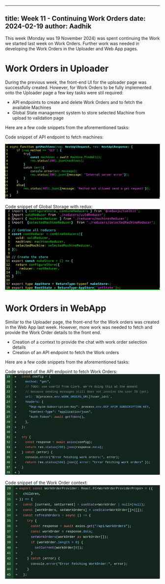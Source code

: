 
---
title: Week 11 - Continuing Work Orders
date: 2024-02-19
author: Aadhik
---

This week (Monday was 19 November 2024) was spent continuing the Work we started last week on Work Orders. Further work was needed in developing the Work Orders in the Uploader and Web App pages. 

# Work Orders in Uploader 

During the previous week, the front-end UI for the uploader page was successfully created. However, for Work Orders to be fully implemented onto the Uploader page a few key tasks were stil required: 

- API endpoints to create and delete Work Orders and to fetch the available Machines
- Global State management system to store selected Machine from upload to validation page

Here are a few code snippets from the aforementioned tasks: 

Code snippet of API endpoint to fetch machines:

![Image of the Fetch Machines API code](images/fetch-machines-api.png)

Code snippet of Global Storage with redux: 
![Image of the Global state management code snippet](images/redux-store.png)


# Work Orders in WebApp

Similar to the Uploader page, the front-end for the Work orders was created in the Web App last week. However, more work was needed to fetch and provide the Work Order details to the front end. 

- Creation of a context to provide the chat with work order selection details 
- Creation of an API endpoint to fetch the Work orders

Here are a few code snippets from the aforementioned tasks: 

Code snippet of the API endpoint to fetch Work Orders:
![Image of the WorkOrders endpoint](images/work-order-api.png)

Code snippet of the Work Order context: 
![Image of the Work Order context](images/work-order-context.png)



